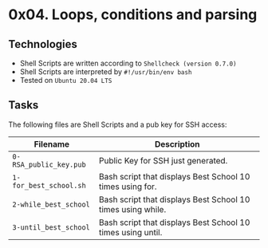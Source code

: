 # 0x04. Loops, conditions and parsing

## Technologies
* Shell Scripts are written according to `Shellcheck (version 0.7.0)`
* Shell Scripts are interpreted by `#!/usr/bin/env bash`
* Tested on `Ubuntu 20.04 LTS`

## Tasks
The following files are Shell Scripts and a pub key for SSH access:

| Filename | Description |
| -------- | ----------- |
| `0-RSA_public_key.pub` | Public Key for SSH just generated. |
| `1-for_best_school.sh` | Bash script that displays Best School 10 times using for. |
| `2-while_best_school` | Bash script that displays Best School 10 times using while. |
| `3-until_best_school` | Bash script that displays Best School 10 times using until. |
